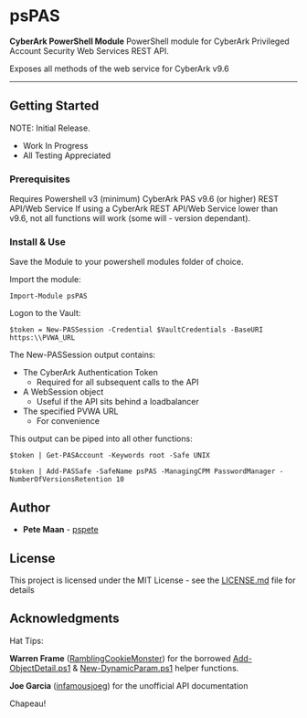 # psPAS
**CyberArk PowerShell Module**
PowerShell module for CyberArk Privileged Account Security Web Services REST API.

Exposes all methods of the web service for CyberArk v9.6

----------
## Getting Started
NOTE: Initial Release. 

 - Work In Progress
 - All Testing Appreciated

### Prerequisites

Requires Powershell v3 (minimum)
CyberArk PAS v9.6 (or higher) REST API/Web Service
If using a CyberArk REST API/Web Service lower than v9.6, not all functions will work (some will - version dependant).

### Install & Use

Save the Module to your powershell modules folder of choice.

Import the module:

```
Import-Module psPAS
```

Logon to the Vault:

```
$token = New-PASSession -Credential $VaultCredentials -BaseURI https:\\PVWA_URL
```

The New-PASSession output contains:

 - The CyberArk Authentication Token
	 - Required for all subsequent calls to the API
 - A WebSession object
	 - Useful if the API sits behind a loadbalancer
 - The specified PVWA URL
	 - For convenience

This output can be piped into all other functions:
```
$token | Get-PASAccount -Keywords root -Safe UNIX

$token | Add-PASSafe -SafeName psPAS -ManagingCPM PasswordManager -NumberOfVersionsRetention 10
```
## Author

* **Pete Maan** - [pspete](https://github.com/pspete)

## License

This project is licensed under the MIT License - see the [LICENSE.md](LICENSE.md) file for details

## Acknowledgments
Hat Tips:

**Warren Frame** ([RamblingCookieMonster](https://github.com/RamblingCookieMonster)) for    the borrowed    [Add-ObjectDetail.ps1](https://github.com/RamblingCookieMonster/PowerShell/blob/master/Add-ObjectDetail.ps1)    &    [New-DynamicParam.ps1](https://github.com/RamblingCookieMonster/PowerShell/blob/master/New-DynamicParam.ps1)    helper functions.

**Joe Garcia** ([infamousjoeg](https://github.com/infamousjoeg)) for the unofficial API documentation

Chapeau!